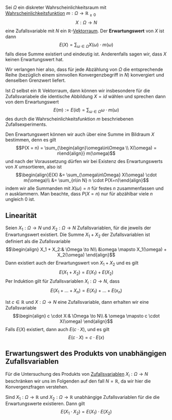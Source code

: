 
Sei $\Omega$ ein diskreter Wahrscheinlichkeitsraum mit [Wahrscheinlichkeitsfunktion](Wahrscheinlichkeitsfunktionen.md) $m: \Omega \to \mathbb R_{\ge 0}$
$$X: \Omega \to N$$
eine Zufallsvariable mit $N$ ein $\mathbb R$-[Vektorraum](Vektorräume.md). Der __Erwartungswert__ von $X$ ist dann
$$E(X) = \sum_{\omega \in\Omega} X(\omega) \cdot m(\omega)$$
falls diese Summe existiert und eindeutig ist. Anderenfalls sagen wir, dass $X$ keinen Erwartungswert hat.

Wir verlangen hier also, dass für jede Abzählung von $\Omega$ die entsprechende Reihe (bezüglich einem sinnvollen Konvergenzbegriff in $N$) konvergiert und denselben Grenzwert liefert.

Ist $\Omega$ selbst ein $\mathbb R$ Vektorraum, dann können wir insbesondere für die Zufallsvariabele die identische Abbildung $X = id$ wählen und sprechen dann von dem Erwartungswert
$$E(m) := E(id) = \sum_{\omega \in\Omega} \omega \cdot m(\omega)$$
des durch die Wahrscheinlichkeitsfunktion $m$ beschriebenen Zufallsexperiments.

Den Erwartungswert können wir auch über eine Summe im Bildraum $X$ bestimmen, denn es gilt
$$P(X = n) = \sum_{\begin{align}\omega\in\Omega \\ X(\omega) = n\end{align}} m(\omega)$$
und nach der Voraussetzung dürfen wir bei Existenz des Erwartungswerts von $X$ umsortieren, also ist
$$\begin{align}E(X) &= \sum_{\omega\in\Omega} X(\omega) \cdot m(\omega)\\ &= \sum_{n\in N} n \cdot P(X=n)\end{align}$$
indem wir alle Summanden mit $X(\omega) = n$ für festes $n$ zusammenfassen und $n$ ausklammern. Man beachte, dass $P(X = n)$ nur für abzählbar viele $n$ ungleich $0$ ist.

## Linearität

Seien $X_1 : \Omega \to N$ und $X_2: \Omega \to N$ Zufallsvariablen, für die jeweils der Erwartungswert existiert. Die Summe $X_1 + X_2$ der Zufallsvariablen ist definiert als die Zufallsvariable
$$\begin{align}
X_1 + X_2:& \Omega \to N\\
&\omega \mapsto X_1(\omega) + X_2(\omega)
\end{align}$$
Dann existiert auch der Erwartungswert von $X_1 + X_2$ und es gilt
$$E(X_1 + X_2) = E(X_1) + E(X_2)$$
Per Induktion gilt für Zufallsvariablen $X_i: \Omega\to N$, dass
$$E(X_1 + \dots + X_n) = E(X_1) + \dots + E(x_n)$$

Ist $c\in \mathbb R$ und $X: \Omega\to N$ eine Zufallsvariable, dann erhalten wir eine Zufallsvariable
$$\begin{align}
c \cdot X:& \Omega \to N\\
& \omega \mapsto c \cdot X(\omega)
\end{align}$$
Falls $E(X)$ existiert, dann auch $E(c\cdot X)$, und es gilt
$$E(c\cdot X) = c\cdot E(x)$$
## Erwartungswert des Produkts von unabhängigen Zufallsvariablen

Für die Untersuchung des Produkts von [Zufallsvariablen](Zufallsvariablen.md) $X_i: \Omega \to N$ beschränken wir uns im Folgenden auf den fall $N = \mathbb R$, da wir hier die Konvergenzfragen verstehen.

Sind $X_1 : \Omega \to \mathbb R$ und $X_2: \Omega\to\mathbb R$ unabhängige Zufallsvariablen für die die Erwartungswerte existieren. Dann gilt 
$$E(X_1 \cdot X_2) = E(X_1) \cdot E(X_2)$$
